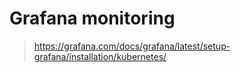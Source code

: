 # Grafana monitoring

> https://grafana.com/docs/grafana/latest/setup-grafana/installation/kubernetes/
